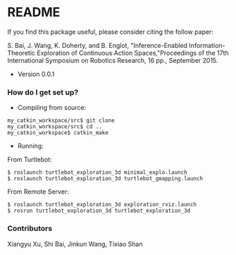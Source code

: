 # README #

If you find this package useful, please consider citing the follow paper:

S. Bai, J. Wang, K. Doherty, and B. Englot, "Inference-Enabled Information-Theoretic Exploration of Continuous Action Spaces,"Proceedings of the 17th International Symposium on Robotics Research, 16 pp., September 2015. 


* Version  0.0.1

### How do I get set up? ###

* Compiling from source:

```
my_catkin_workspace/src$ git clone
my_catkin_workspace/src$ cd ..
my_catkin_workspace$ catkin_make
```

* Running:

From Turtlebot:
```
$ roslaunch turtlebot_exploration_3d minimal_explo.launch
$ roslaunch turtlebot_exploration_3d turtlebot_gmapping.launch
```

From Remote Server:
```
$ roslaunch turtlebot_exploration_3d exploration_rviz.launch
$ rosrun turtlebot_exploration_3d turtlebot_exploration_3d
```

### Contributors ###

Xiangyu Xu, Shi Bai, Jinkun Wang, Tixiao Shan
